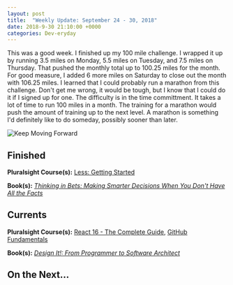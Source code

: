 ```yaml
---
layout: post
title:  "Weekly Update: September 24 - 30, 2018"
date: 2018-9-30 21:10:00 +0000
categories: Dev-eryday
---
```


This was a good week. I finished up my 100 mile challenge. I wrapped it up by running 3.5 miles on Monday, 5.5 miles on Tuesday, and 7.5 miles on Thursday. That pushed the monthly total up to 100.25 miles for the month. For good measure, I added 6 more miles on Saturday to close out the month with 106.25 miles. I learned that I could probably run a marathon from this challenge. Don't get me wrong, it would be tough, but I know that I could do it if I signed up for one. The difficulty is in the time committment. It takes a lot of time to run 100 miles in a month. The training for a marathon would push the amount of training up to the next level. A marathon is something I'd definitely like to do someday, possibly sooner than later.

![Keep Moving Forward](https://farm2.staticflickr.com/1914/44155933044_4f4608d2c1.jpg)



## Finished

**Pluralsight Course(s):** [Less: Getting Started][lgs]

**Book(s):** *[Thinking in Bets: Making Smarter Decisions When You Don't Have All the Facts][tib]*

## Currents

**Pluralsight Course(s):** [React 16 - The Complete Guide][re], [GitHub Fundamentals][gf]

**Book(s):** *[Design It!: From Programmer to Software Architect][di]*

## On the Next...



[di]: https://www.amazon.com/Design-Programmer-Architect-Pragmatic-Programmers/dp/1680502093/
[re]: https://www.udemy.com/react-the-complete-guide-incl-redux/
[src]: https://chatappwithsignalr.azurewebsites.net/index.html
[oau]: https://app.pluralsight.com/library/courses/oauth-2-getting-started/table-of-contents
[tib]: https://www.amazon.com/Thinking-Bets-Making-Smarter-Decisions-ebook/dp/B074DG9LQF/
[lgs]: https://app.pluralsight.com/library/courses/less-getting-started/table-of-contents
[gf]: https://app.pluralsight.com/library/courses/github-fundamentals/table-of-contents